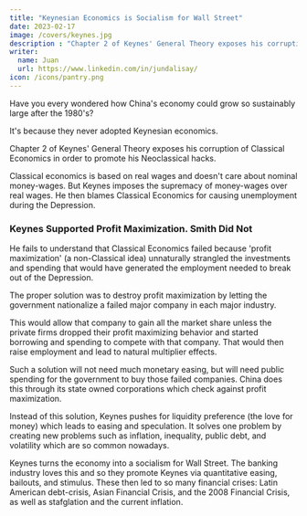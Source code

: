 ```yaml
---
title: "Keynesian Economics is Socialism for Wall Street"
date: 2023-02-17
image: /covers/keynes.jpg
description : "Chapter 2 of Keynes' General Theory exposes his corruption of Classical Economics in order to promote his Neoclassical hacks"
writer:
  name: Juan
  url: https://www.linkedin.com/in/jundalisay/
icon: /icons/pantry.png
---
```




Have you every wondered how China's economy could grow so sustainably large after the 1980's?  

It's because they never adopted Keynesian economics.

Chapter 2 of Keynes' General Theory exposes his corruption of Classical Economics in order to promote his Neoclassical hacks. 

Classical economics is based on real wages and doesn't care about nominal money-wages. But Keynes imposes the supremacy of money-wages over real wages. He then blames Classical Economics for causing unemployment during the Depression. 


### Keynes Supported Profit Maximization. Smith Did Not

He fails to understand that Classical Economics failed because 'profit maximization' (a non-Classical idea) unnaturally strangled the investments and spending that would have generated the employment needed to break out of the Depression.

The proper solution was to destroy profit maximization by letting the government nationalize a failed major company in each major industry. 

This would allow that company to gain all the market share unless the private firms dropped their profit maximizing behavior and started borrowing and spending to compete with that company. That would then raise employment and lead to natural multiplier effects.

Such a solution will not need much monetary easing, but will need public spending for the government to buy those failed companies. China does this through its state owned corporations which check against profit maximization.

Instead of this solution, Keynes pushes for liquidity preference (the love for money) which leads to easing and speculation. It solves one problem by creating new problems such as inflation, inequality, public debt, and volatility which are so common nowadays. 

Keynes turns the economy into a socialism for Wall Street. The banking industry loves this and so they promote Keynes via quantitative easing, bailouts, and stimulus. These then led to so many financial crises: Latin American debt-crisis, Asian Financial Crisis, and the 2008 Financial Crisis, as well as stafglation and the current inflation.
